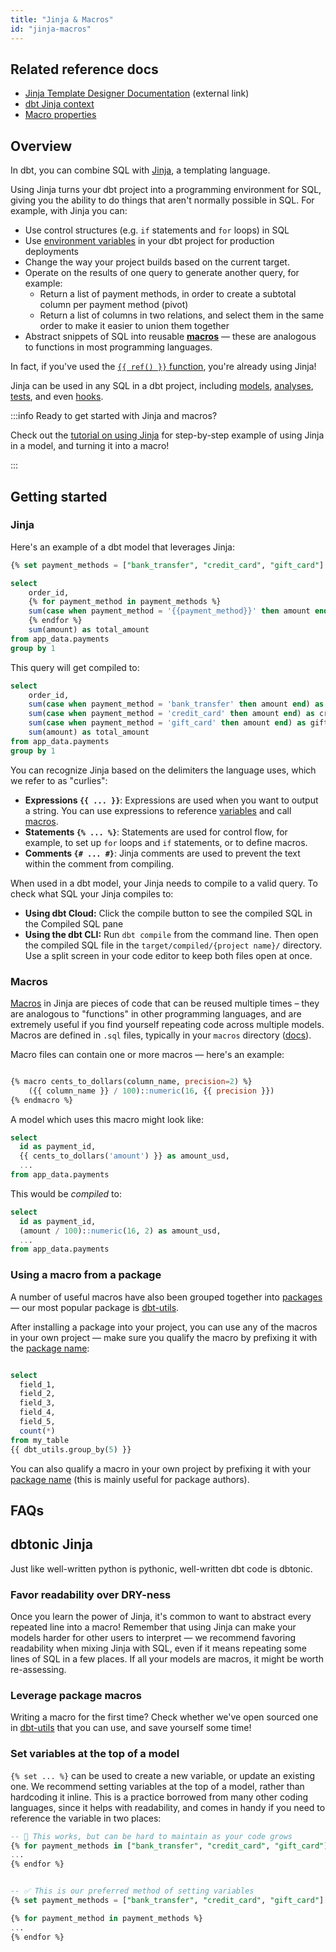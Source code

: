 ```yaml
---
title: "Jinja & Macros"
id: "jinja-macros"
---
```


## Related reference docs
* [Jinja Template Designer Documentation](https://jinja.palletsprojects.com/page/templates/) (external link)
* [dbt Jinja context](dbt-jinja-functions)
* [Macro properties](macro-properties)

## Overview
In dbt, you can combine SQL with [Jinja](https://jinja.palletsprojects.com), a templating language.

Using Jinja turns your dbt project into a programming environment for SQL, giving you the ability to do things that aren't normally possible in SQL. For example, with Jinja you can:
* Use control structures (e.g. `if` statements and `for` loops) in SQL
* Use [environment variables](env_var) in your dbt project for production deployments
* Change the way your project builds based on the current target.
* Operate on the results of one query to generate another query, for example:
  * Return a list of payment methods, in order to create a subtotal column per payment method (pivot)
  * Return a list of columns in two relations, and select them in the same order to make it easier to union them together
* Abstract snippets of SQL into reusable [**macros**](#macros) — these are analogous to functions in most programming languages.

In fact, if you've used the [`{{ ref() }}` function](ref), you're already using Jinja!

Jinja can be used in any SQL in a dbt project, including [models](building-models), [analyses](analyses), [tests](building-a-dbt-project/tests), and even [hooks](hooks-operations).


:::info Ready to get started with Jinja and macros?

Check out the [tutorial on using Jinja](using-jinja) for step-by-step example of using Jinja in a model, and turning it into a macro!

:::

## Getting started
### Jinja
Here's an example of a dbt model that leverages Jinja:

<File name='/models/order_payment_method_amounts.sql'>

```sql
{% set payment_methods = ["bank_transfer", "credit_card", "gift_card"] %}

select
    order_id,
    {% for payment_method in payment_methods %}
    sum(case when payment_method = '{{payment_method}}' then amount end) as {{payment_method}}_amount,
    {% endfor %}
    sum(amount) as total_amount
from app_data.payments
group by 1
```

</File>

This query will get compiled to:

<File name='/models/order_payment_method_amounts.sql'>

```sql
select
    order_id,
    sum(case when payment_method = 'bank_transfer' then amount end) as bank_transfer_amount,
    sum(case when payment_method = 'credit_card' then amount end) as credit_card_amount,
    sum(case when payment_method = 'gift_card' then amount end) as gift_card_amount,
    sum(amount) as total_amount
from app_data.payments
group by 1
```

</File>

You can recognize Jinja based on the delimiters the language uses, which we refer to as "curlies":
- **Expressions `{{ ... }}`**: Expressions are used when you want to output a string. You can use expressions to reference [variables](var) and call [macros](jinja-macros#macros).
- **Statements `{% ... %}`**: Statements are used for control flow, for example, to set up `for` loops and `if` statements, or to define macros.
-  **Comments `{# ... #}`**: Jinja comments are used to prevent the text within the comment from compiling.

When used in a dbt model, your Jinja needs to compile to a valid query. To check what SQL your Jinja compiles to:
* **Using dbt Cloud:** Click the compile button to see the compiled SQL in the Compiled SQL pane
* **Using the dbt CLI:** Run `dbt compile` from the command line. Then open the compiled SQL file in the `target/compiled/{project name}/` directory. Use a split screen in your code editor to keep both files open at once.

### Macros
[Macros](jinja-macros#macros) in Jinja are pieces of code that can be reused multiple times – they are analogous to "functions" in other programming languages, and are extremely useful if you find yourself repeating code across multiple models. Macros are defined in `.sql` files, typically in your `macros` directory ([docs](macro-paths)).

Macro files can contain one or more macros — here's an example:

<File name='macros/cents_to_dollars.sql'>

```sql

{% macro cents_to_dollars(column_name, precision=2) %}
    ({{ column_name }} / 100)::numeric(16, {{ precision }})
{% endmacro %}

```

</File>

A model which uses this macro might look like:

<File name='models/stg_payments.sql'>

```sql
select
  id as payment_id,
  {{ cents_to_dollars('amount') }} as amount_usd,
  ...
from app_data.payments

```

</File>

This would be _compiled_ to:

<File name='target/compiled/models/stg_payments.sql'>

```sql
select
  id as payment_id,
  (amount / 100)::numeric(16, 2) as amount_usd,
  ...
from app_data.payments
```

</File>


### Using a macro from a package
A number of useful macros have also been grouped together into [packages](package-management) — our most popular package is [dbt-utils](https://hub.getdbt.com/dbt-labs/dbt_utils/latest/).

After installing a package into your project, you can use any of the macros in your own project — make sure you qualify the macro by prefixing it with the [package name](project-configs/name):

```sql

select
  field_1,
  field_2,
  field_3,
  field_4,
  field_5,
  count(*)
from my_table
{{ dbt_utils.group_by(5) }}

```

You can also qualify a macro in your own project by prefixing it with your [package name](project-configs/name) (this is mainly useful for package authors).

## FAQs

<FAQ src="dbt-specific-jinja" />
<FAQ src="which-jinja-docs" />
<FAQ src="quoting-column-names" />
<FAQ src="jinja-whitespace" />
<FAQ src="debugging-jinja" />
<FAQ src="documenting-macros" />
<FAQ src="why-so-many-macros" />

## dbtonic Jinja

Just like well-written python is pythonic, well-written dbt code is dbtonic.

### Favor readability over DRY-ness
Once you learn the power of Jinja, it's common to want to abstract every repeated line into a macro! Remember that using Jinja can make your models harder for other users to interpret — we recommend favoring readability when mixing Jinja with SQL, even if it means repeating some lines of SQL in a few places. If all your models are macros, it might be worth re-assessing.

### Leverage package macros
Writing a macro for the first time? Check whether we've open sourced one in [dbt-utils](https://hub.getdbt.com/dbt-labs/dbt_utils/latest/) that you can use, and save yourself some time!

### Set variables at the top of a model
`{% set ... %}` can be used to create a new variable, or update an existing one. We recommend setting variables at the top of a model, rather than hardcoding it inline. This is a practice borrowed from many other coding languages, since it helps with readability, and comes in handy if you need to reference the variable in two places:


```sql
-- 🙅 This works, but can be hard to maintain as your code grows
{% for payment_methods in ["bank_transfer", "credit_card", "gift_card"] %}
...
{% endfor %}


-- ✅ This is our preferred method of setting variables
{% set payment_methods = ["bank_transfer", "credit_card", "gift_card"] %}

{% for payment_method in payment_methods %}
...
{% endfor %}
```
